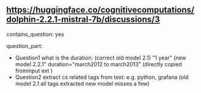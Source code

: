 ## https://huggingface.co/cognitivecomputations/dolphin-2.2.1-mistral-7b/discussions/3

contains_question: yes

question_part: 
- Question1 what is the duration: (correct old model 2.1) "1 year" (new model 2.2.1" duration="march2012 to march2013" (directly copied frominput ext )
- Question2 extract cs related tags from text: e.g. python, grafana (old model 2.1 all tags extracted new model misses a few)